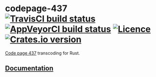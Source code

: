 # codepage-437 [![TravisCI build status](https://travis-ci.org/nabijaczleweli/codepage-437.svg?branch=master)](https://travis-ci.org/nabijaczleweli/codepage-437) [![AppVeyorCI build status](https://ci.appveyor.com/api/projects/status/ptk4p27nlvnf07mw/branch/master?svg=true)](https://ci.appveyor.com/project/nabijaczleweli/codepage-437/branch/master) [![Licence](https://img.shields.io/badge/license-MIT-blue.svg?style=flat)](LICENSE) [![Crates.io version](http://meritbadge.herokuapp.com/codepage-437)](https://crates.io/crates/codepage-437)
[Code page 437](https://en.wikipedia.org/wiki/Code_page_437) transcoding for Rust.

## [Documentation](https://cdn.rawgit.com/nabijaczleweli/codepage-437/doc/codepage_437/index.html)
